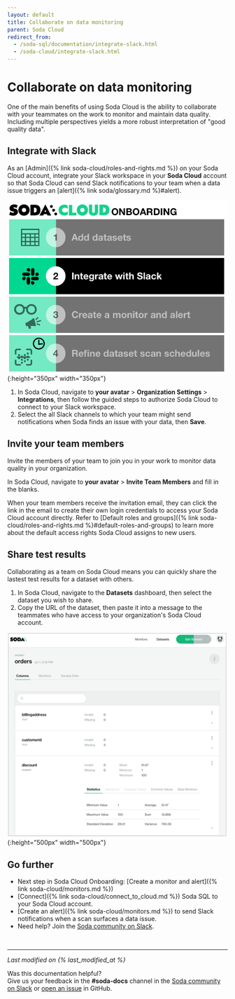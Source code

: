 ```yaml
---
layout: default
title: Collaborate on data monitoring
parent: Soda Cloud
redirect_from: 
  - /soda-sql/documentation/integrate-slack.html
  - /soda-cloud/integrate-slack.html
---
```


# Collaborate on data monitoring

One of the main benefits of using Soda Cloud is the ability to collaborate with your teammates on the work to monitor and maintain data quality. Including multiple perspectives yields a more robust interpretation of "good quality data".

## Integrate with Slack

As an [Admin]({% link soda-cloud/roles-and-rights.md %}) on your Soda Cloud account, integrate your Slack workspace in your **Soda Cloud** account so that Soda Cloud can send Slack notifications to your team when a data issue triggers an [alert]({% link soda/glossary.md %}#alert).

![integrate slack](/assets/images/onboarding-integrate-slack.png){:height="350px" width="350px"}

1. In Soda Cloud, navigate to **your avatar** > **Organization Settings** > **Integrations**, then follow the guided steps to authorize Soda Cloud to connect to your Slack workspace.
2. Select the all Slack channels to which your team might send notifications when Soda finds an issue with your data, then **Save**.

## Invite your team members

Invite the members of your team to join you in your work to monitor data quality in your organization. 

In Soda Cloud, navigate to **your avatar** > **Invite Team Members** and fill in the blanks. 

When your team members receive the invitation email, they can click the link in the email to create their own login credentials to access your Soda Cloud account directly. Refer to [Default roles and groups]({% link soda-cloud/roles-and-rights.md %}#default-roles-and-groups) to learn more about the default access rights Soda Cloud assigns to new users.

## Share test results

Collaborating as a team on Soda Cloud means you can quickly share the lastest test results for a dataset with others. 

1. In Soda Cloud, navigate to the **Datasets** dashboard, then select the dataset you wish to share.  
2. Copy the URL of the dataset, then paste it into a message to the teammates who have access to your organization's Soda Cloud account. 

![share dataset](/assets/images/share-dataset.png){:height="500px" width="500px"}


## Go further

* Next step in Soda Cloud Onboarding: [Create a monitor and alert]({% link soda-cloud/monitors.md %})
* [Connect]({% link soda-cloud/connect_to_cloud.md %}) Soda SQL to your Soda Cloud account.
* [Create an alert]({% link soda-cloud/monitors.md %}) to send Slack notifications when a scan surfaces a data issue.
* Need help? Join the <a href="http://community.soda.io/slack" target="_blank"> Soda community on Slack</a>.

<br />

---
*Last modified on {% last_modified_at %}*

Was this documentation helpful? <br /> Give us your feedback in the **#soda-docs** channel in the <a href="http://community.soda.io/slack" target="_blank"> Soda community on Slack</a> or <a href="https://github.com/sodadata/docs/issues/new" target="_blank">open an issue</a> in GitHub.